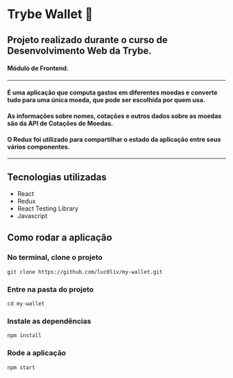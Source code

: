 # Trybe Wallet :money_with_wings:
## Projeto realizado durante o curso de Desenvolvimento Web da Trybe.
#### Módulo de Frontend.
---
#### É uma aplicação que computa gastos em diferentes moedas e converte tudo para uma única moeda, que pode ser escolhida por quem usa. 
#### As informações sobre nomes, cotações e outros dados sobre as moedas são da API de Cotações de Moedas. 
#### O Redux foi utilizado para compartilhar o estado da aplicação entre seus vários componentes.
---
## Tecnologias utilizadas
- React
- Redux
- React Testing Library
- Javascript

## Como rodar a aplicação

### No terminal, clone o projeto
`git clone https://github.com/luc0liv/my-wallet.git`

### Entre na pasta do projeto
`cd my-wallet`

### Instale as dependências
`npm install`

### Rode a aplicação
`npm start`

